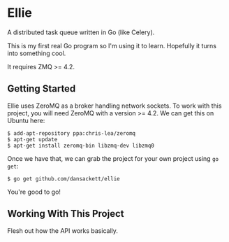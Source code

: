 # Ellie

A distributed task queue written in Go (like Celery).

This is my first real Go program so I'm using it to learn. Hopefully it turns into something cool.

It requires ZMQ >= 4.2.

## Getting Started

Ellie uses ZeroMQ as a broker handling network sockets. To work with this
project, you will need ZeroMQ with a version >= 4.2. We can get this on Ubuntu
here:

```
$ add-apt-repository ppa:chris-lea/zeromq
$ apt-get update
$ apt-get install zeromq-bin libzmq-dev libzmq0
```

Once we have that, we can grab the project for your own project using `go
get`:

```
$ go get github.com/dansackett/ellie
```

You're good to go!

## Working With This Project

Flesh out how the API works basically.
